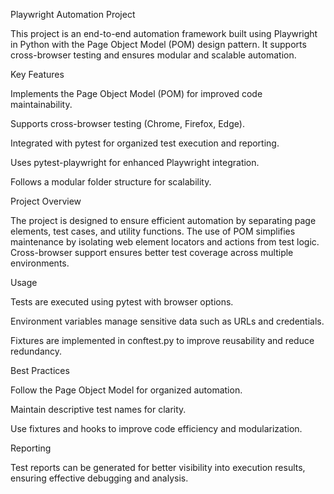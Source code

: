 Playwright Automation Project

This project is an end-to-end automation framework built using Playwright in Python with the Page Object Model (POM) design pattern. It supports cross-browser testing and ensures modular and scalable automation.

Key Features

Implements the Page Object Model (POM) for improved code maintainability.

Supports cross-browser testing (Chrome, Firefox, Edge).

Integrated with pytest for organized test execution and reporting.

Uses pytest-playwright for enhanced Playwright integration.

Follows a modular folder structure for scalability.

Project Overview

The project is designed to ensure efficient automation by separating page elements, test cases, and utility functions. The use of POM simplifies maintenance by isolating web element locators and actions from test logic. Cross-browser support ensures better test coverage across multiple environments.

Usage

Tests are executed using pytest with browser options.

Environment variables manage sensitive data such as URLs and credentials.

Fixtures are implemented in conftest.py to improve reusability and reduce redundancy.

Best Practices

Follow the Page Object Model for organized automation.

Maintain descriptive test names for clarity.

Use fixtures and hooks to improve code efficiency and modularization.

Reporting

Test reports can be generated for better visibility into execution results, ensuring effective debugging and analysis.
